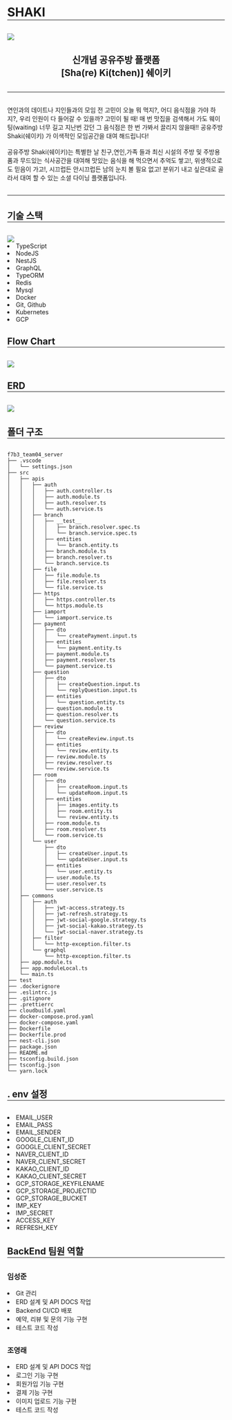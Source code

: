 <h1 style="border-bottom:2px solid gray; margin: 30px 0;">SHAKI</h1>

<img src="https://user-images.githubusercontent.com/80080990/183401984-5e414592-acbc-4bc7-a62c-d1b5974f00a0.png">

<h2 style="text-align: center;">신개념 공유주방 플랫폼 <br> [Sha(re) Ki(tchen)] 쉐이키 
</h2>
<div style="border-top:2px solid gray; margin: 30px 0;"></div>

<div>연인과의 데이트나 지인들과의 모임 전 고민이 오늘 뭐 먹지?,  어디 음식점을 가야 하지?, 우리 인원이 다 들어갈 수 있을까? 고민이 될 때! 매 번 맛집을 검색해서 가도 웨이팅(waiting) 너무 길고 지난번 갔던 그 음식점은 한 번 가봐서 끌리지 않을때!! 공유주방 Shaki(쉐이키) 가 이색적인 모임공간을 대여 해드립니다!</div>
<br>
<div>공유주방 Shaki(쉐이키)는 특별한 날 친구,연인,가족 들과 최신 시설의 주방 및 주방용품과 무드있는 식사공간을 대여해 맛있는 음식을 해 먹으면서 추억도 쌓고!, 위생적으로도 믿음이 가고!, 시끄럽든 안시끄럽든 남의 눈치 볼 필요 없고! 분위기 내고 싶은대로 골라서 대여 할 수 있는 소셜 다이닝 플랫폼입니다.</div>

<div style="border-top:2px solid gray; margin: 30px 0;"></div>

<h2 style="border-bottom:2px solid gray; margin: 30px 0;">기술 스택</h2>

<img src="https://user-images.githubusercontent.com/80080990/183402203-1a33347f-6b47-4f25-8144-89886cafeb2b.jpg">
</div>

<div style="margin-top: 20px 0">
  <li>TypeScript</li>
  <li>NodeJS</li>
  <li>NestJS</li>
  <li>GraphQL</li>
  <li>TypeORM</li>
  <li>Redis</li>
  <li>Mysql</li>
  <li>Docker</li>
  <li>Git, Github</li>
  <li>Kubernetes</li>
  <li>GCP</li>
</div>

<h2 style="border-bottom:2px solid gray; margin: 30px 0;">Flow Chart</h2>

<img src="https://user-images.githubusercontent.com/80080990/183402451-1c6c1a6c-c635-42a2-9443-0f7d3942ed88.png">
</div>

<h2 style="border-bottom:2px solid gray; margin: 30px 0;">ERD</h2>

<img src="https://sj-image.s3.ap-northeast-2.amazonaws.com/shaki/shaki-erd.png?response-content-disposition=inline&X-Amz-Security-Token=IQoJb3JpZ2luX2VjEEIaDmFwLW5vcnRoZWFzdC0yIkgwRgIhAI68eK8XdTgLYw7kUAREdxKpv0gwpxzoEVhlyXbw4M8lAiEA7QkfHjAs4tOSnPr7IQOLVueIWe9mLAF5STyab6PIfgAq7QIIm%2F%2F%2F%2F%2F%2F%2F%2F%2F%2F%2FARABGgwzOTU3Mzk2NDU5MDMiDMbLRmvZZbLVc%2FoGlirBApCrooxRzimijtU9YF3a43nFBcz0F2LGJYsMSo8aWUseXlGnDjpe9bdovLA%2FLYzvPryIYq5j5EfETCfgNLYMogzj8oC3XdKVPrclj6UtoipC8lhuv%2FqvdVLxJSFexhvaILxfz6Ghwaeu8Vs4682vIo8KSD%2BtSROURy3qMq1pDNslk9Y4egHDXWtb2JZiLZKR493DNmJo7pDqtvmNFO8fHxihYDRNpxpLzj%2BIBSftoGSKBMo9WyYAtF%2F6cMabLdULgrDJiElMyh1WBogiH%2B%2BBJdQ7csadjHz916Pxe8LZkNgGLqw3IBkdhb%2BY2uV%2FKLhYmtHMgNS2CR7T5mskhZBEXbaHLsNcuPgV8PatVVqxONCJsGBXRmBOcZ5FbCnrSHi6E9w3oqoTa0XTAxvy1V8JhXKMtXE6rlnV8UpVNIN1xG6SRDDtx6yXBjqyAlYf0bmcNW2C2hQfR7%2FXs0byGnRMa2ayKBj0ebubX85PPm%2Bu3%2FWoRBDHLVANmxwubEbH6wkz7rcAu%2BCtCMo9TpfQs2WgxIfCFE%2FIMjq5gYGK6E%2FINwouCoYsDauj0fhF79171ZC52RsShAuU7eVo3I8PoO8wroqaMOBtSI2JZSNXne%2FYSo5riZsf0ZL7lGB0IKxW3i96O2a7%2FpM3bvCoRUO%2B5pi5Bl%2By5UOGlp1JCsUA1hOPFsPC4MFL0FCuGBMpufXs4JNFpiqXB9c7J15%2FOv34oNM24fuVOZFBovwe9io4XqVUVY7Npt3uStWvCIJX6ZCb5%2BKgNWNS3iVve3WY7LaZraszQWWfyKjzk8oGAfgdH4vtkNElljC%2BVNI5F2QPvJUM%2BPC8bIOYDWRUUMqrfEzKjw%3D%3D&X-Amz-Algorithm=AWS4-HMAC-SHA256&X-Amz-Date=20220804T034625Z&X-Amz-SignedHeaders=host&X-Amz-Expires=299&X-Amz-Credential=ASIAVYI7LY7H4B46Z27U%2F20220804%2Fap-northeast-2%2Fs3%2Faws4_request&X-Amz-Signature=78dcc760b79f3fcf9da39365d18674ffad5499940954e909df1aa24326f819b4">
</div>

<h2 style="border-bottom:2px solid gray; margin: 30px 0;">폴더 구조</h2>

```
f7b3_team04_server
├── .vscode
│   └── settings.json
├── src
│   ├── apis
│   │   ├── auth
│   │   │   ├── auth.controller.ts
│   │   │   ├── auth.module.ts
│   │   │   ├── auth.resolver.ts
│   │   │   └── auth.service.ts
│   │   ├── branch
│   │   │   ├── __test__
│   │   │   │   ├── branch.resolver.spec.ts
│   │   │   │   └── branch.service.spec.ts
│   │   │   ├── entities
│   │   │   │   └── branch.entity.ts
│   │   │   ├── branch.module.ts
│   │   │   ├── branch.resolver.ts
│   │   │   └── branch.service.ts
│   │   ├── file
│   │   │   ├── file.module.ts
│   │   │   ├── file.resolver.ts
│   │   │   └── file.service.ts
│   │   ├── https
│   │   │   ├── https.controller.ts
│   │   │   └── https.module.ts
│   │   ├── iamport
│   │   │   └── iamport.service.ts
│   │   ├── payment
│   │   │   ├── dto
│   │   │   │   └── createPayment.input.ts
│   │   │   ├── entities
│   │   │   │   └── payment.entity.ts
│   │   │   ├── payment.module.ts
│   │   │   ├── payment.resolver.ts
│   │   │   └── payment.service.ts
│   │   ├── question
│   │   │   ├── dto
│   │   │   │   ├── createQuestion.input.ts
│   │   │   │   └── replyQuestion.input.ts
│   │   │   ├── entities
│   │   │   │   └── question.entity.ts
│   │   │   ├── question.module.ts
│   │   │   ├── question.resolver.ts
│   │   │   └── question.service.ts
│   │   ├── review
│   │   │   ├── dto
│   │   │   │   └── createReview.input.ts
│   │   │   ├── entities
│   │   │   │   └── review.entity.ts
│   │   │   ├── review.module.ts
│   │   │   ├── review.resolver.ts
│   │   │   └── review.service.ts
│   │   ├── room
│   │   │   ├── dto
│   │   │   │   ├── createRoom.input.ts
│   │   │   │   └── updateRoom.input.ts
│   │   │   ├── entities
│   │   │   │   ├── images.entity.ts
│   │   │   │   ├── room.entity.ts
│   │   │   │   └── review.entity.ts
│   │   │   ├── room.module.ts
│   │   │   ├── room.resolver.ts
│   │   │   └── room.service.ts
│   │   └── user
│   │       ├── dto
│   │       │   ├── createUser.input.ts
│   │       │   └── updateUser.input.ts
│   │       ├── entities
│   │       │   └── user.entity.ts
│   │       ├── user.module.ts
│   │       ├── user.resolver.ts
│   │       └── user.service.ts
│   ├── commons
│   │   ├── auth
│   │   │   ├── jwt-access.strategy.ts
│   │   │   ├── jwt-refresh.strategy.ts
│   │   │   ├── jwt-social-google.strategy.ts
│   │   │   ├── jwt-social-kakao.strategy.ts
│   │   │   └── jwt-social-naver.strategy.ts
│   │   ├── filter
│   │   │   └── http-exception.filter.ts
│   │   └── graphql
│   │       └── http-exception.filter.ts
│   ├── app.module.ts
│   ├── app.moduleLocal.ts
│   └── main.ts
├── test
├── .dockerignore
├── .eslintrc.js
├── .gitignore
├── .prettierrc
├── cloudbuild.yaml
├── docker-compose.prod.yaml
├── docker-compose.yaml
├── Dockerfile
├── Dockerfile.prod
├── nest-cli.json
├── package.json
├── README.md
├── tsconfig.build.json
├── tsconfig.json
└── yarn.lock
```

<h2 style="border-bottom:2px solid gray; margin: 30px 0;">. env 설정</h2>

<div>
  <li>EMAIL_USER</li>
  <li>EMAIL_PASS</li>
  <li>EMAIL_SENDER</li>
  <li>GOOGLE_CLIENT_ID</li>
  <li>GOOGLE_CLIENT_SECRET</li>
  <li>NAVER_CLIENT_ID</li>
  <li>NAVER_CLIENT_SECRET</li>
  <li>KAKAO_CLIENT_ID</li>
  <li>KAKAO_CLIENT_SECRET</li>
  <li>GCP_STORAGE_KEYFILENAME</li>
  <li>GCP_STORAGE_PROJECTID</li>
  <li>GCP_STORAGE_BUCKET</li>
  <li>IMP_KEY</li>
  <li>IMP_SECRET</li>
  <li>ACCESS_KEY</li>
  <li>REFRESH_KEY</li>
</div>

<h2 style="border-bottom:2px solid gray; margin: 30px 0;">BackEnd 팀원 역할</h2>

<h3>임성준</h3>
<div>
  <li>Git 관리</li>
  <li>ERD 설계 및 API DOCS 작업</li>
  <li>Backend CI/CD 배포</li>
  <li>예약, 리뷰 및 문의 기능 구현</li>
  <li>테스트 코드 작성</li>
</div>

<h3 style="margin-top: 30px;">조영래</h3>
<div>
  <li>ERD 설계 및 API DOCS 작업</li>
  <li>로그인 기능 구현</li>
  <li>회원가입 기능 구현</li>
  <li>결제 기능 구현</li>
  <li>이미지 업로드 기능 구현</li>
  <li>테스트 코드 작성</li>
</div>
